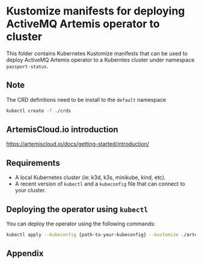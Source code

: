 # Kustomize manifests for deploying ActiveMQ Artemis operator to cluster

This folder contains Kubernetes Kustomize manifests that can be used to deploy
ActiveMQ Artemis operator to a Kuberntes cluster under namespace `passport-status`.

## Note

The CRD definitions need to be install to the `default` namespace

```sh
kubectl create -f ./crds
```

## ArtemisCloud.io introduction

https://artemiscloud.io/docs/getting-started/introduction/

## Requirements

- A local Kubernetes cluster (ie: k3d, k3s, minikube, kind, etc).
- A recent version of `kubectl` and a `kubeconfig` file that can connect to your cluster.

## Deploying the operator using `kubectl`

You can deploy the operator using the following commands:

```sh
kubectl apply --kubeconfig {path-to-your-kubeconfig} --kustomize ./artemis/ --namespace passport-status
```

## Appendix
